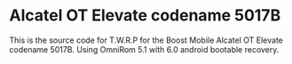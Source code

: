 # Alcatel OT Elevate codename 5017B
This is the source code for T.W.R.P for the Boost Mobile Alcatel OT Elevate codename 5017B. Using OmniRom 5.1 with 6.0 android bootable recovery.
